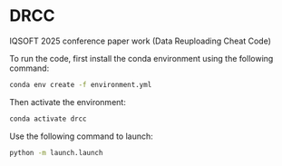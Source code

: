# DRCC
IQSOFT 2025 conference paper work (Data Reuploading Cheat Code)

To run the code, first install the conda environment using the following command:
```bash
conda env create -f environment.yml
```

Then activate the environment:
```bash
conda activate drcc
```

Use the following command to launch:
```bash
python -m launch.launch
```
